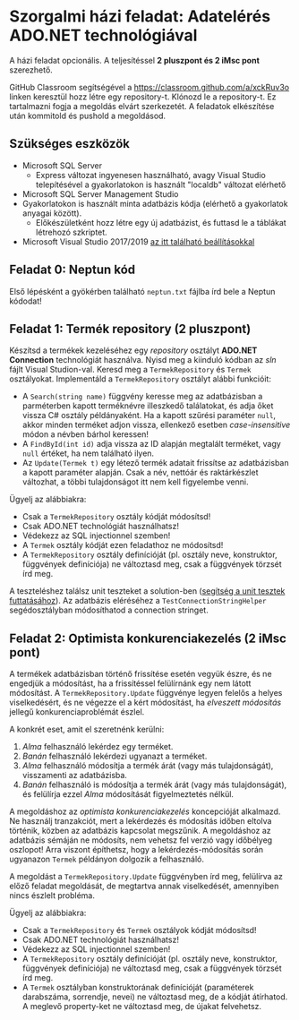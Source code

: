 # Szorgalmi házi feladat: Adatelérés ADO.NET technológiával

A házi feladat opcionális. A teljesítéssel **2 pluszpont és 2 iMsc pont** szerezhető.

GitHub Classroom segítségével a <https://classroom.github.com/a/xckRuv3o> linken keresztül hozz létre egy repository-t. Klónozd le a repository-t. Ez tartalmazni fogja a megoldás elvárt szerkezetét. A feladatok elkészítése után kommitold és pushold a megoldásod.

## Szükséges eszközök

- Microsoft SQL Server
  - Express változat ingyenesen használható, avagy Visual Studio telepítésével a gyakorlatokon is használt "localdb" változat elérhető
- Microsoft SQL Server Management Studio
- Gyakorlatokon is használt minta adatbázis kódja (elérhető a gyakorlatok anyagai között).
  - Előkészületként hozz létre egy új adatbázist, és futtasd le a táblákat létrehozó szkriptet.
- Microsoft Visual Studio 2017/2019 [az itt található beállításokkal](VisualStudio-install.md)

## Feladat 0: Neptun kód

Első lépésként a gyökérben található `neptun.txt` fájlba írd bele a Neptun kódodat!

## Feladat 1: Termék repository (2 pluszpont)

Készítsd a termékek kezeléséhez egy _repository_ osztályt **ADO.NET Connection** technológiát használva. Nyisd meg a kiinduló kódban az _sln_ fájlt Visual Studion-val. Keresd meg a `TermekRepository` és `Termek` osztályokat. Implementáld a `TermekRepository` osztályt alábbi funkcióit:

- A `Search(string name)` függvény keresse meg az adatbázisban a parméterben kapott terméknévre illeszkedő találatokat, és adja őket vissza C# osztály példányaként. Ha a kapott szűrési paraméter `null`, akkor minden terméket adjon vissza, ellenkező esetben _case-insensitive_ módon a névben bárhol keressen!
- A `FindById(int id)` adja vissza az ID alapján megtalált terméket, vagy `null` értéket, ha nem található ilyen.
- Az `Update(Termek t)` egy létező termék adatait frissítse az adatbázisban a kapott paraméter alapján. Csak a név, nettóár és raktárkészlet változhat, a többi tulajdonságot itt nem kell figyelembe venni.

Ügyelj az alábbiakra:

- Csak a `TermekRepository` osztály kódját módosítsd!
- Csak ADO.NET technológiát használhatsz!
- Védekezz az SQL injectionnel szemben!
- A `Termek` osztály kódját ezen feladathoz ne módosítsd!
- A `TermekRepository` osztály definícióját (pl. osztály neve, konstruktor, függvények definíciója) ne változtasd meg, csak a függvények törzsét írd meg.

A teszteléshez találsz unit teszteket a solution-ben ([segítség a unit tesztek futtatásához](https://docs.microsoft.com/en-us/visualstudio/test/run-unit-tests-with-test-explorer?view=vs-2019)). Az adatbázis eléréséhez a `TestConnectionStringHelper` segédosztályban módosíthatod a connection stringet.

## Feladat 2: Optimista konkurenciakezelés (2 iMsc pont)

A termékek adatbázisban történő frissítése esetén vegyük észre, és ne engedjük a módosítást, ha a frissítéssel felülírnánk egy nem látott módosítást. A `TermekRepository.Update` függvénye legyen felelős a helyes viselkedésért, és ne végezze el a kért módosítást, ha _elveszett módosítás_ jellegű konkurenciaproblémát észlel.

A konkrét eset, amit el szeretnénk kerülni:

1. _Alma_ felhasználó lekérdez egy terméket.
1. _Banán_ felhasználó lekérdezi ugyanazt a terméket.
1. _Alma_ felhasználó módosítja a termék árát (vagy más tulajdonságát), visszamenti az adatbázisba.
1. _Banán_ felhasználó is módosítja a termék árát (vagy más tulajdonságát), és felülírja ezzel _Alma_ módosítását figyelmeztetés nélkül.

A megoldáshoz az _optimista konkurenciakezelés_ koncepcióját alkalmazd. Ne használj tranzakciót, mert a lekérdezés és módosítás időben eltolva történik, közben az adatbázis kapcsolat megszűnik. A megoldáshoz az adatbázis sémáján ne módosíts, nem vehetsz fel verzió vagy időbélyeg oszlopot! Arra viszont építhetsz, hogy a lekérdezés-módosítás során ugyanazon `Termek` példányon dolgozik a felhasználó.

A megoldást a `TermekRepository.Update` függvényben írd meg, felülírva az előző feladat megoldását, de megtartva annak viselkedését, amennyiben nincs észlelt probléma.

Ügyelj az alábbiakra:

- Csak a `TermekRepository` és `Termek` osztályok kódját módosítsd!
- Csak ADO.NET technológiát használhatsz!
- Védekezz az SQL injectionnel szemben!
- A `TermekRepository` osztály definícióját (pl. osztály neve, konstruktor, függvények definíciója) ne változtasd meg, csak a függvények törzsét írd meg.
- A `Termek` osztályban konstruktorának definícióját (paraméterek darabszáma, sorrendje, nevei) ne változtasd meg, de a kódját átírhatod. A meglevő property-ket ne változtasd meg, de újakat felvehetsz.
